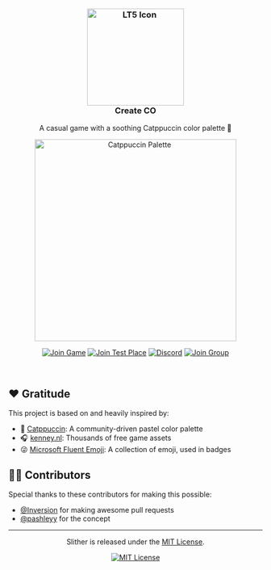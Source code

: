 <h3 align="center">
    <img src="assets/marketing/github_logo.png" alt="LT5 Icon" width="192" />
    <br />
    Create CO
</h3>

<p align="center">
    A casual game with a soothing Catppuccin color palette 🎨
</p>

<p align="center">
    <img src="https://raw.githubusercontent.com/catppuccin/catppuccin/main/assets/palette/macchiato.png" alt="Catppuccin Palette" width="400" />
</p>

<div align="center">

[![Join Game](https://img.shields.io/badge/dynamic/json?url=https%3A%2F%2Fgames.roblox.com%2Fv1%2Fgames%3FuniverseIds%3D3250486725&query=%24.data.0.visits&style=for-the-badge&logo=roblox&logoColor=d9e0ee&label=plays&labelColor=302d41&color=aee8d6&cacheSeconds=1
)](https://www.roblox.com/games/14162747150)
[![Join Test Place](https://img.shields.io/badge/test-canary-f0c6c6?style=for-the-badge&logo=devdotto&logoColor=d9e0ee&labelColor=302d41)](https://www.roblox.com/games/8515178345)
[![Discord](https://img.shields.io/discord/1062844485282836522?style=for-the-badge&logo=discord&logoColor=d9e0ee&label=chat&labelColor=302d41&color=b7bdf8)](https://discord.gg/tyjBaP44sK)
[![Join Group](https://img.shields.io/badge/group-create_co-c7aee8?style=for-the-badge&logo=roblox&logoColor=d9e0ee&labelColor=302d41)](https://www.roblox.com/groups/33392370)

</div>

&nbsp;

## ❤️ Gratitude

This project is based on and heavily inspired by:

-   🎨 [Catppuccin](https://catppuccin.com): A community-driven pastel color palette
-   🎧 [kenney.nl](https://kenney.nl): Thousands of free game assets
-   😜 [Microsoft Fluent Emoji](https://github.com/microsoft/fluentui-emoji): A collection of emoji, used in badges

## 🧑‍💻 Contributors

Special thanks to these contributors for making this possible:

-   [@Inversion](https://github.com/neoinversion) for making awesome pull requests
-   [@pashleyy](https://github.com/passhley) for the concept

---

<p align="center">
Slither is released under the <a href="LICENSE.md">MIT License</a>.
</p>

<div align="center">

[![MIT License](https://img.shields.io/badge/license-mit-f4dbd6?style=for-the-badge&labelColor=302d41)](LICENSE.md)

</div>
